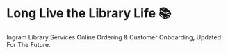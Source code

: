 # Long Live the Library Life 📚

Ingram Library Services Online Ordering & Customer Onboarding, Updated For The Future.
